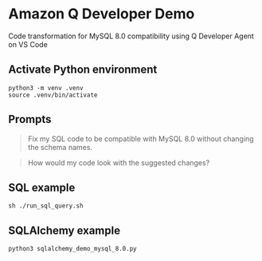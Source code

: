 # Amazon Q Developer Demo
Code transformation for MySQL 8.0 compatibility using Q Developer Agent on VS Code

## Activate Python environment

```
python3 -m venv .venv
source .venv/bin/activate
```

## Prompts

> Fix my SQL code to be compatible with MySQL 8.0 without changing the schema names.

> How would my code look with the suggested changes?

## SQL example
```
sh ./run_sql_query.sh
```

## SQLAlchemy example
```
python3 sqlalchemy_demo_mysql_8.0.py
```
